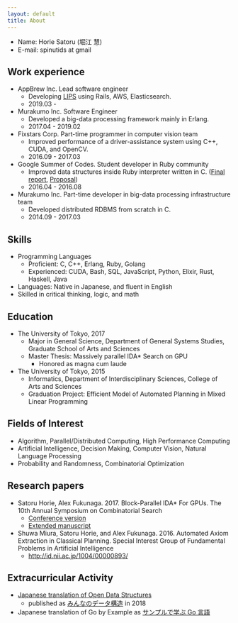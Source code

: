 ```yaml
---
layout: default
title: About
---
```


* Name: Horie Satoru (堀江 慧)
* E-mail: spinutids at gmail

## Work experience

* AppBrew Inc. Lead software engineer
  * Developing [LIPS](https://itunes.apple.com/jp/app/id1182886549) using Rails, AWS, Elasticsearch.
  * 2019.03 -
* Murakumo Inc. Software Engineer
  * Developed a big-data processing framework mainly in Erlang.
  * 2017.04 - 2019.02
* Fixstars Corp. Part-time programmer in computer vision team
  * Improved performance of a driver-assistance system using C++, CUDA, and OpenCV.
  * 2016.09 - 2017.03
* Google Summer of Codes. Student developer in Ruby community
  * Improved data structures inside Ruby interpreter written in C. ([Final report](https://www.spinute.org/ruby/gsoc2016/english), [Proposal](https://summerofcode.withgoogle.com/archive/2016/projects/5201565367402496/))
  * 2016.04 - 2016.08
* Murakumo Inc. Part-time developer in big-data processing infrastructure team
  * Developed distributed RDBMS from scratch in C.
  * 2014.09 - 2017.03

## Skills
* Programming Languages
  * Proficient: C, C++, Erlang, Ruby, Golang
  * Experienced: CUDA, Bash, SQL, JavaScript, Python, Elixir, Rust, Haskell, Java
* Languages: Native in Japanese, and fluent in English
* Skilled in critical thinking, logic, and math

## Education
* The University of Tokyo, 2017
  * Major in General Science, Department of General Systems Studies, Graduate School of Arts and Sciences
  * Master Thesis: Massively parallel IDA\* Search on GPU
    * Honored as magna cum laude
* The University of Tokyo, 2015
  * Informatics, Department of Interdisciplinary Sciences, College of Arts and Sciences
  * Graduation Project: Efficient Model of Automated Planning in Mixed Linear Programming

## Fields of Interest

* Algorithm, Parallel/Distributed Computing, High Performance Computing
* Artificial Intelligence, Decision Making, Computer Vision, Natural Language Processing
* Probability and Randomness, Combinatorial Optimization

## Research papers
* Satoru Horie, Alex Fukunaga. 2017. Block-Parallel IDA\* For GPUs. The 10th Annual Symposium on Combinatorial Search
  * [Conference version](https://aaai.org/ocs/index.php/SOCS/SOCS17/paper/viewFile/15801/15067)
  * [Extended manuscript](https://www.arxiv-vanity.com/papers/1705.02843/)
* Shuwa Miura, Satoru Horie, and Alex Fukunaga. 2016. Automated Axiom Extraction in Classical Planning. Special Interest Group of Fundamental Problems in Artificial Intelligence
  * <http://id.nii.ac.jp/1004/00000893/>

## Extracurricular Activity
* [Japanese translation of Open Data Structures](https://sites.google.com/view/open-data-structures-ja/home)
  * published as [みんなのデータ構造](https://www.lambdanote.com/collections/frontpage/products/opendatastructures) in 2018
* Japanese translation of Go by Example as [サンプルで学ぶ Go 言語](https://spinute.org/go-by-example)
